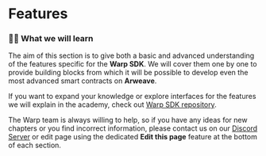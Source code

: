 # Features

### 🧑‍🎓 What we will learn

The aim of this section is to give both a basic and advanced understanding of the features specific for the **Warp SDK**. We will cover them one by one to provide building blocks from which it will be possible to develop even the most advanced smart contracts on **Arweave**.

If you want to expand your knowledge or explore interfaces for the features we will explain in the academy, check out [Warp SDK repository](https://github.com/warp-contracts/warp).

The Warp team is always willing to help, so if you have any ideas for new chapters or you find incorrect information, please contact us on our [Discord Server](https://discord.com/invite/McehtcpmST) or edit page using the dedicated **Edit this page** feature at the bottom of each section.
